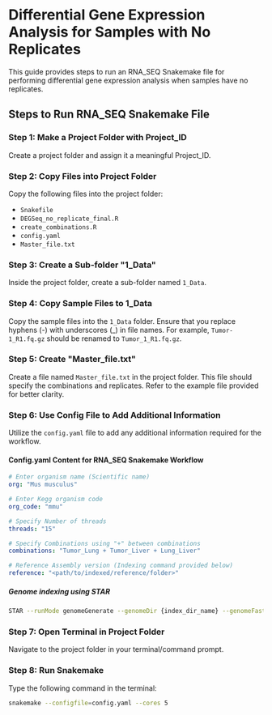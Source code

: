 # Differential Gene Expression Analysis for Samples with No Replicates

This guide provides steps to run an RNA_SEQ Snakemake file for performing differential gene expression analysis when samples have no replicates.

## Steps to Run RNA_SEQ Snakemake File

### Step 1: Make a Project Folder with Project_ID
Create a project folder and assign it a meaningful Project_ID.

### Step 2: Copy Files into Project Folder
Copy the following files into the project folder:
- `Snakefile`
- `DEGSeq_no_replicate_final.R`
- `create_combinations.R`
- `config.yaml`
- `Master_file.txt`

### Step 3: Create a Sub-folder "1_Data"
Inside the project folder, create a sub-folder named `1_Data`.

### Step 4: Copy Sample Files to 1_Data
Copy the sample files into the `1_Data` folder. Ensure that you replace hyphens (-) with underscores (_) in file names. For example, `Tumor-1_R1.fq.gz` should be renamed to `Tumor_1_R1.fq.gz`.

### Step 5: Create "Master_file.txt"
Create a file named `Master_file.txt` in the project folder. This file should specify the combinations and replicates. Refer to the example file provided for better clarity.

### Step 6: Use Config File to Add Additional Information
Utilize the `config.yaml` file to add any additional information required for the workflow.

#### Config.yaml Content for RNA_SEQ Snakemake Workflow

```yaml
# Enter organism name (Scientific name)
org: "Mus musculus"

# Enter Kegg organism code
org_code: "mmu"

# Specify Number of threads
threads: "15"

# Specify Combinations using "+" between combinations
combinations: "Tumor_Lung + Tumor_Liver + Lung_Liver"

# Reference Assembly version (Indexing command provided below)
reference: "<path/to/indexed/reference/folder>"
```
##### Genome indexing using STAR
```bash
STAR --runMode genomeGenerate --genomeDir {index_dir_name} --genomeFastaFiles {path to ".fasta" file} --sjdbGTFfile {path to ".gtf" file} --sjdbOverhang 100 --runThreadN 10
```
### Step 7: Open Terminal in Project Folder
Navigate to the project folder in your terminal/command prompt.

### Step 8: Run Snakemake
Type the following command in the terminal:
```bash
snakemake --configfile=config.yaml --cores 5
```
